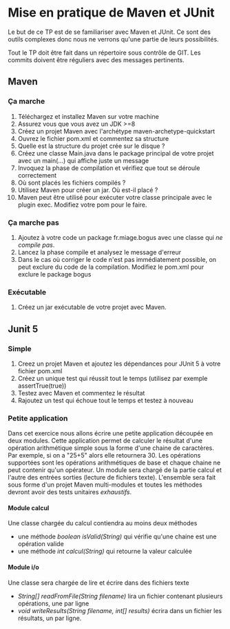 # Mise en pratique de Maven et JUnit
Le but de ce TP est de se familiariser avec Maven et JUnit. Ce sont des outils complexes donc nous ne verrons qu'une partie de leurs possibilités.

Tout le TP doit être fait dans un répertoire sous contrôle de GIT. Les commits doivent être réguliers avec des messages pertinents.
## Maven
### Ça marche
1. Téléchargez et installez Maven sur votre machine
2. Assurez vous que vous avez un JDK >=8
3. Créez un projet Maven avec l'archétype maven-archetype-quickstart
4. Ouvrez le fichier pom.xml et commentez sa structure
5. Quelle est la structure du projet crée sur le disque ?
6. Créez une classe Main.java dans le package principal de votre projet avec un main(...) qui affiche juste un message
7. Invoquez la phase de compilation et vérifiez que tout se déroule correctement
8. Où sont placés les fichiers compilés ?
9. Utilisez Maven pour créer un jar. Où est-il placé ?
10. Maven peut être utilisé pour exécuter votre classe principale avec le plugin exec. Modifiez votre pom pour le faire.

### Ça marche pas
1. Ajoutez à votre code un package fr.miage.bogus avec une classe qui *ne compile pas*.
2. Lancez la phase compile et analysez le message d'erreur
3. Dans le cas où corriger le code n'est pas immédiatement possible, on peut exclure du code de la compilation. Modifiez le pom.xml pour exclure le package bogus

### Exécutable
1. Créez un jar exécutable de votre projet avec Maven.

## Junit 5
### Simple
1. Creez un projet Maven et ajoutez les dépendances pour JUnit 5 à votre fichier pom.xml
2. Créez un unique test qui réussit tout le temps (utilisez par exemple assertTrue(true))
3. Testez avec Maven et commentez le résultat
4. Rajoutez un test qui échoue tout le temps et testez à nouveau

### Petite application
Dans cet exercice nous allons écrire une petite application découpée en deux modules. Cette application permet de calculer le résultat d'une opération arithmétique simple
sous la forme d'une chaine de caractères. Par exemple, si on a "25+5" alors elle retournera 30. Les opérations supportées sont les opérations arithmétiques de base et chaque chaine ne peut contenir qu'un opérateur.
Un module sera chargé de la partie calcul et l'autre des entrées sorties (lecture de fichiers texte). L'ensemble sera fait sous forme d'un projet Maven multi-modules et toutes les méthodes devront avoir des tests unitaires *exhaustifs*. 
#### Module calcul
Une classe chargée du calcul contiendra au moins deux méthodes
- une méthode _boolean isValid(String)_ qui vérifie qu'une chaine est une opération valide
- une méthode _int calcul(String)_ qui retourne la valeur calculée
#### Module i/o
Une classe sera chargée de lire et écrire dans des fichiers texte
- _String[] readFromFile(String filename)_ lira un fichier contenant plusieurs opérations, une par ligne
- _void writeResults(String filename, int[] results)_ écrira dans un fichier les résultats, un par ligne.
